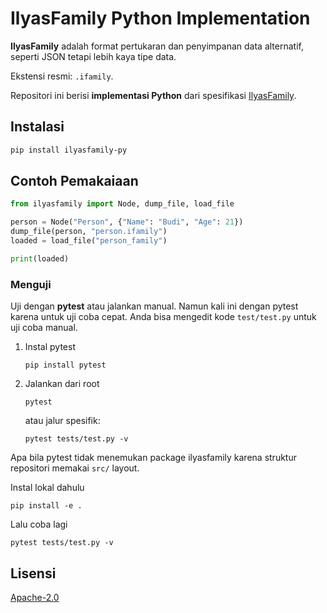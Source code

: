 # IlyasFamily Python Implementation
**IlyasFamily** adalah format pertukaran dan penyimpanan data alternatif, seperti JSON tetapi lebih kaya tipe data.

Ekstensi resmi: `.ifamily`.

Repositori ini berisi **implementasi Python** dari spesifikasi [IlyasFamily](https://github.com/aflacake/ilyasfamily-spec).

## Instalasi
```bash
pip install ilyasfamily-py
```

## Contoh Pemakaiaan
```python
from ilyasfamily import Node, dump_file, load_file

person = Node("Person", {"Name": "Budi", "Age": 21})
dump_file(person, "person.ifamily")
loaded = load_file("person_family")

print(loaded)
```

### Menguji
Uji dengan **pytest** atau jalankan manual. Namun kali ini dengan pytest karena untuk uji coba cepat. Anda bisa mengedit kode `test/test.py` untuk uji coba manual.
1. Instal pytest
   ```
   pip install pytest
   ```
2. Jalankan dari root
   ```
   pytest
   ```
   atau jalur spesifik:
   ```
   pytest tests/test.py -v
   ```

Apa bila pytest tidak menemukan package ilyasfamily karena struktur repositori memakai `src/` layout.

Instal lokal dahulu
```
pip install -e .
```
Lalu coba lagi
```
pytest tests/test.py -v
```

## Lisensi
[Apache-2.0](https://github.com/aflacake/ilyasfamily-py/?tab=Apache-2.0-1-ov-file)
